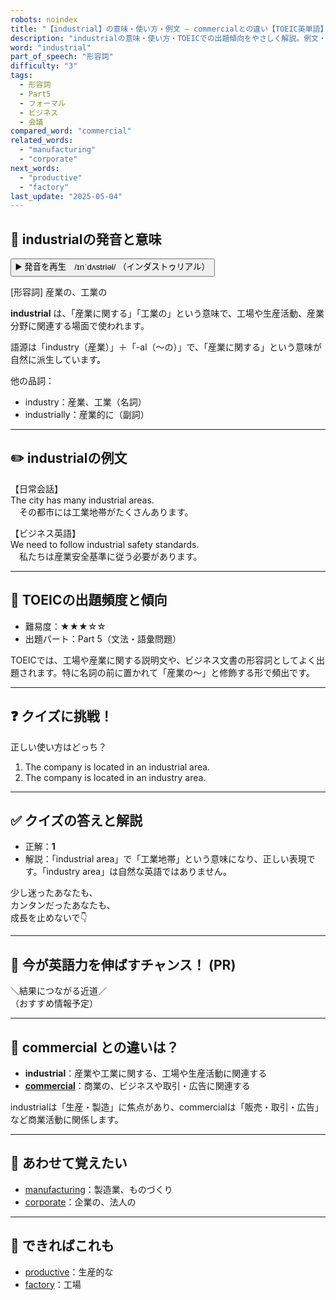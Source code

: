 ```yaml
---
robots: noindex
title: "【industrial】の意味・使い方・例文 ― commercialとの違い【TOEIC英単語】"
description: "industrialの意味・使い方・TOEICでの出題傾向をやさしく解説。例文・クイズ付きでcommercialとの違いもわかりやすく学べます。"
word: "industrial"
part_of_speech: "形容詞"
difficulty: "3"
tags:
  - 形容詞
  - Part5
  - フォーマル
  - ビジネス
  - 会議
compared_word: "commercial"
related_words:
  - "manufacturing"
  - "corporate"
next_words:
  - "productive"
  - "factory"
last_update: "2025-05-04"
---
```


## 🔰 industrialの発音と意味

<button class="play-audio" onclick="playTTS('industrial')">
  <span class="play-audio-main">
    ▶️ 発音を再生　/ɪnˈdʌstriəl/
  </span>
  <span class="play-audio-sub">
    （インダストゥリアル）
  </span>
</button>

[形容詞] 産業の、工業の

**industrial** は、「産業に関する」「工業の」という意味で、工場や生産活動、産業分野に関連する場面で使われます。

語源は「industry（産業）」＋「-al（～の）」で、「産業に関する」という意味が自然に派生しています。

他の品詞：  
- industry：産業、工業（名詞）
- industrially：産業的に（副詞）

---

## ✏️ industrialの例文

【日常会話】  
The city has many industrial areas.  
　その都市には工業地帯がたくさんあります。

【ビジネス英語】  
We need to follow industrial safety standards.  
　私たちは産業安全基準に従う必要があります。

---

## 🎯 TOEICの出題頻度と傾向

- 難易度：★★★☆☆
- 出題パート：Part 5（文法・語彙問題）

TOEICでは、工場や産業に関する説明文や、ビジネス文書の形容詞としてよく出題されます。特に名詞の前に置かれて「産業の～」と修飾する形で頻出です。

---

## ❓ クイズに挑戦！

正しい使い方はどっち？

1. The company is located in an industrial area.  
2. The company is located in an industry area.

---

## ✅ クイズの答えと解説

- 正解：**1**
- 解説：「industrial area」で「工業地帯」という意味になり、正しい表現です。「industry area」は自然な英語ではありません。

少し迷ったあなたも、  
カンタンだったあなたも、  
成長を止めないで👇️

---

## 🚀 今が英語力を伸ばすチャンス！ (PR)

<div class="info-center">
＼結果につながる近道／<br>  
（おすすめ情報予定）
</div>

---

## 🤔  commercial との違いは？

- **industrial**：産業や工業に関する、工場や生産活動に関連する
- **[commercial](/word/commercial)**：商業の、ビジネスや取引・広告に関連する

industrialは「生産・製造」に焦点があり、commercialは「販売・取引・広告」など商業活動に関係します。

---

## 🧩 あわせて覚えたい

- [manufacturing](/word/manufacturing)：製造業、ものづくり
- [corporate](/word/corporate)：企業の、法人の

---

## 📖 できればこれも

- [productive](/word/productive)：生産的な
- [factory](/word/factory)：工場

<!-- cvid: aid22_bid32 -->
